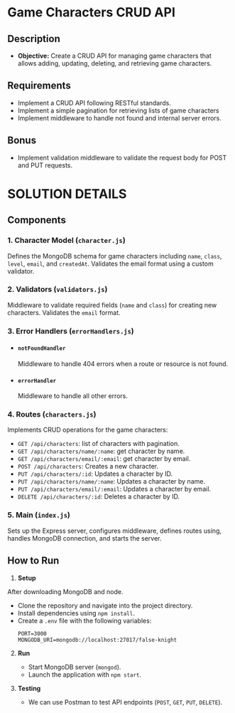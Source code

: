 # Game Characters CRUD API

## Description

- **Objective:** Create a CRUD API for managing game characters that allows adding, updating, deleting, and retrieving game characters.

## Requirements

- Implement a CRUD API following RESTful standards.
- Implement a simple pagination for retrieving lists of game characters
- Implement middleware to handle not found and internal server errors.

## Bonus

- Implement validation middleware to validate the request body for POST and PUT requests.

# SOLUTION DETAILS

## Components

### 1. Character Model (`character.js`)

Defines the MongoDB schema for game characters including `name`, `class`, `level`, `email`, and `createdAt`. Validates the email format using a custom validator.

### 2. Validators (`validators.js`)

Middleware to validate required fields (`name` and `class`) for creating new characters. Validates the `email` format.

### 3. Error Handlers (`errorHandlers.js`)

- #### `notFoundHandler`

  Middleware to handle 404 errors when a route or resource is not found.

- #### `errorHandler`

  Middleware to handle all other errors.

### 4. Routes (`characters.js`)

Implements CRUD operations for the game characters:

- `GET /api/characters`: list of characters with pagination.
- `GET /api/characters/name/:name`: get character by name.
- `GET /api/characters/email/:email`: get character by email.
- `POST /api/characters`: Creates a new character.
- `PUT /api/characters/:id`: Updates a character by ID.
- `PUT /api/characters/name/:name`: Updates a character by name.
- `PUT /api/characters/email/:email`: Updates a character by email.
- `DELETE /api/characters/:id`: Deletes a character by ID.

### 5. Main (`index.js`)

Sets up the Express server, configures middleware, defines routes using, handles MongoDB connection, and starts the server.

## How to Run

1. **Setup**

After downloading MongoDB and node.
   - Clone the repository and navigate into the project directory.
   - Install dependencies using `npm install`.
   - Create a `.env` file with the following variables:
     ```
     PORT=3000
     MONGODB_URI=mongodb://localhost:27017/false-knight
     ```

2. **Run**

   - Start MongoDB server (`mongod`).
   - Launch the application with `npm start`.

3. **Testing**

   - We can use Postman to test API endpoints (`POST`, `GET`, `PUT`, `DELETE`).
